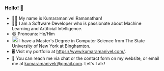 ### Hello! 👋
- 🙋‍♂️ My name is Kumaramanivel Ramanathan!
- 👨‍💻 I am a Software Developer who is passionate about Machine Learning and Artificial Intelligence.
- 😄 Pronouns: He/Him
- <img width="20" alt="Bing_Logo" src="https://www.binghamton.edu/communications-and-marketing/img/logos/colleges/lockups-watson/BU-LockupH-WatsonCollege-342.png"> I have a Master's Degree in Computer Science from The State University of New York at Binghamton.
- 🖥️ Visit my portfolio at https://www.kumaramanivel.com/.
- 📨 You can reach me via chat or the contact form on my website, or email me at kumaramanivelr@gmail.com. Let's Talk!


<!--
**kumaramanivel/kumaramanivel** is a ✨ _special_ ✨ repository because its `README.md` (this file) appears on your GitHub profile.
Here are some ideas to get you started:

### Hi there 👋

- 🔭 I’m currently working on ...
- 🌱 I’m currently learning ...
- 👯 I’m looking to collaborate on ...
- 🤔 I’m looking for help with ...
- 💬 Ask me about ...
- 📫 How to reach me: ...
- 😄 Pronouns: ...
- ⚡ Fun fact: ...
-->
